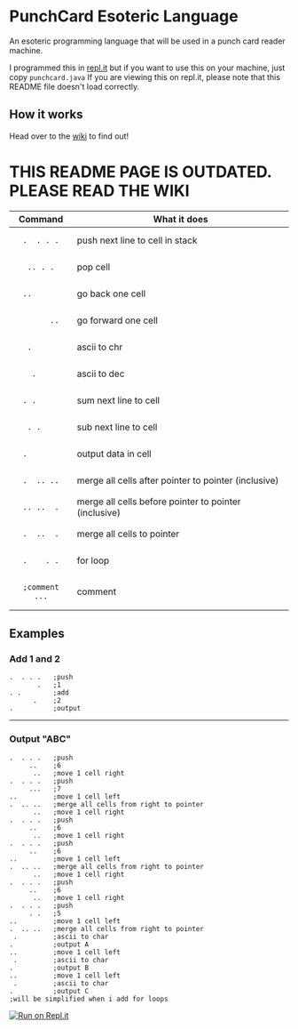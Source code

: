 # PunchCard Esoteric Language
An esoteric programming language that will be used in a punch card reader machine.

I programmed this in [repl.it](https://repl.it) but if you want to use this on your machine, just copy `punchcard.java`
If you are viewing this on repl.it, please note that this README file doesn't load correctly.

## How it works

Head over to the [wiki](https://github.com/Supercolbat/PunchCard-EsoLang/wiki) to find out!




# THIS README PAGE IS OUTDATED. PLEASE READ THE WIKI

| Command     | What it does           |
| :-: | --- |
|<pre>`.  . . .`</pre>| push next line to cell in stack|
|<pre>` .. . . `</pre>| pop cell |
|<pre>`..      `</pre>| go back one cell |
|<pre>`      ..`</pre>| go forward one cell |
|<pre>` .      `</pre>| ascii to chr |
|<pre>`  .     `</pre>| ascii to dec |
|<pre>`. .     `</pre>| sum next line to cell |
|<pre>` . .    `</pre>| sub next line to cell |
|<pre>`.       `</pre>| output data in cell |
|<pre>`.  .. ..`</pre>| merge all cells after pointer to pointer (inclusive)|
|<pre>`.. ..  .`</pre>| merge all cells before pointer to pointer (inclusive)|
|<pre>`.  ..  .`</pre>| merge all cells to pointer|
|<pre>`.    . .`</pre>| for loop |
|<pre>`;comment ...`</pre>| comment |

## Examples
### Add 1 and 2
    .  . . .   ;push
           .   ;1
    . .        ;add
          .    ;2
    .          ;output
---
### Output "ABC"
    .  . . .   ;push
         ..    ;6
          ..   ;move 1 cell right
    .  . . .   ;push
         ...   ;7
    ..         ;move 1 cell left
    .  .. ..   ;merge all cells from right to pointer
          ..   ;move 1 cell right
    .  . . .   ;push
         ..    ;6
          ..   ;move 1 cell right
    .  . . .   ;push
         ..    ;6
    ..         ;move 1 cell left
    .  .. ..   ;merge all cells from right to pointer
          ..   ;move 1 cell right
    .  . . .   ;push
         ..    ;6
          ..   ;move 1 cell right
    .  . . .   ;push
         . .   ;5
    ..         ;move 1 cell left
    .  .. ..   ;merge all cells from right to pointer
     .         ;ascii to char
    .          ;output A
    ..         ;move 1 cell left
     .         ;ascii to char
    .          ;output B
    ..         ;move 1 cell left
     .         ;ascii to char
    .          ;output C
    ;will be simplified when i add for loops


[![Run on Repl.it](https://repl.it/badge/github/Supercolbat/PunchCard-PL)](https://repl.it/github/Supercolbat/PunchCard-PL)
